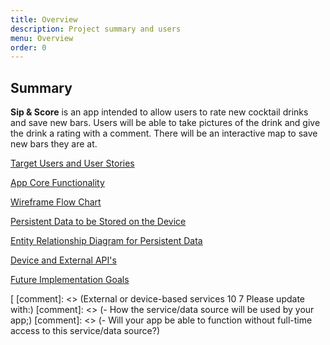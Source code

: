```yaml
---
title: Overview
description: Project summary and users
menu: Overview
order: 0
---
```

## Summary

**Sip & Score** is an app intended to allow users to rate new cocktail drinks and save new bars.
Users will be able to take pictures of the drink and give the drink a rating with a comment. There
will be an interactive map to save new bars they are at.

[Target Users and User Stories](../personal-android-project-rbrazell1/users.html)<br>

[App Core Functionality](../personal-android-project-rbrazell1/functionality.html)<br>

[Wireframe Flow Chart](../personal-android-project-rbrazell1/wireframe.html)<br>

[Persistent Data to be Stored on the Device](../personal-android-project-rbrazell1/persistent-data.html)<br>

[Entity Relationship Diagram for Persistent Data](../personal-android-project-rbrazell1/erd.html)<br>

[Device and External API's](../personal-android-project-rbrazell1/api.html)<br>

[Future Implementation Goals](../personal-android-project-rbrazell1/goals.html)<br>


[
[comment]: <> (External or device-based services	10	7	Please update with:)
[comment]: <> (- How the service/data source will be used by your app;)
[comment]: <> (- Will your app be able to function without full-time access to this service/data source?)